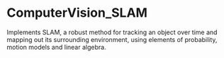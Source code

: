 # ComputerVision_SLAM
Implements SLAM, a robust method for tracking an object over time and mapping out its surrounding environment, using elements of probability, motion models and linear algebra.
